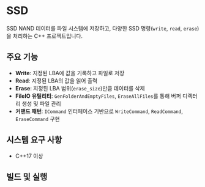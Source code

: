 # SSD

SSD NAND 데이터를 파일 시스템에 저장하고, 다양한 SSD 명령(`write`, `read`, `erase`)을 처리하는 C++ 프로젝트입니다.

## 주요 기능

- **Write**: 지정된 LBA에 값을 기록하고 파일로 저장  
- **Read**: 지정된 LBA의 값을 읽어 출력  
- **Erase**: 지정된 LBA 범위(`erase_size`)만큼 데이터를 삭제  
- **FileIO 유틸리티**: `GenFolderAndEmptyFiles`, `EraseAllFiles`를 통해 버퍼 디렉터리 생성 및 파일 관리  
- **커맨드 패턴**: `ICommand` 인터페이스 기반으로 `WriteCommand`, `ReadCommand`, `EraseCommand` 구현  

## 시스템 요구 사항

- C++17 이상

## 빌드 및 실행

